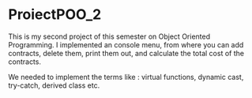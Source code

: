 # ProiectPOO_2
This is my second project of this semester on Object Oriented Programming. I implemented an console menu, from where you can add contracts, delete them, print them out, and calculate the total cost of the contracts.

We needed to implement the terms like : virtual functions, dynamic cast, try-catch, derived class etc.
